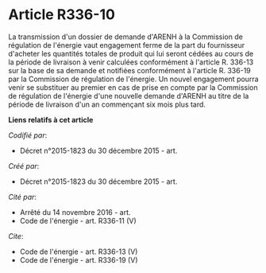 # Article R336-10

La transmission d'un dossier de demande d'ARENH à la Commission de régulation de l'énergie vaut engagement ferme de la part
du fournisseur d'acheter les quantités totales de produit qui lui seront cédées au cours de la période de livraison à venir
calculées conformément à l'article R. 336-13 sur la base de sa demande et notifiées conformément à l'article R. 336-19 par la
Commission de régulation de l'énergie. Un nouvel engagement pourra venir se substituer au premier en cas de prise en compte
par la Commission de régulation de l'énergie d'une nouvelle demande d'ARENH au titre de la période de livraison d'un an
commençant six mois plus tard.

**Liens relatifs à cet article**

_Codifié par_:

  - Décret n°2015-1823 du 30 décembre 2015 - art.

_Créé par_:

  - Décret n°2015-1823 du 30 décembre 2015 - art.

_Cité par_:

  - Arrêté du 14 novembre 2016 - art.
  - Code de l'énergie - art. R336-11 (V)

_Cite_:

  - Code de l'énergie - art. R336-13 (V)
  - Code de l'énergie - art. R336-19 (V)
